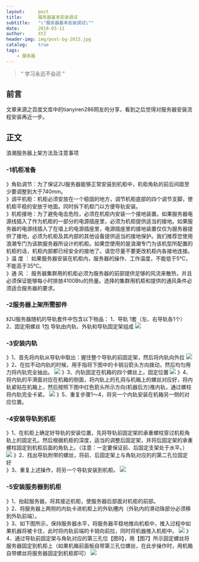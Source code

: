 ```yaml
---
layout:     post
title:      服务器基本安装调试
subtitle:   "\"服务器基本安装调试\""
date:       2018-03-11
author:     XYZ
header-img: img/post-bg-2015.jpg
catalog:    true
tags:
    - 服务器
---
```


> “ 学习永远不会迟 ”

## 前言
文章来源之百度文库中的tianyiren286网友的分享，看到之后觉得对服务器安装流程安装再近一步。



## 正文
浪潮服务器上架方法及注意事项

### -1机柜准备
》角轨调节：为了保证2U服务器能够正常安装到机柜中，机柜角轨的前后间距至少要调整到大于740mm。<br>
》调平机柜：机柜必须安放在一个稳固的地方，调节机柜底部的四个调节支脚，使机柜平稳的安放于地面。同时拆下机柜门以方便导轨安装。<br>
》机柜接地：为了避免电击危险，必须在机柜内安装一个接地装置。如果服务器电源线插入了作为机柜的一部分的电源插座里，必须为机柜提供适当的接地。如果服务器的电源线插入了在墙上的电源插座里，电源插座里的接地装置仅仅为服务器提供了接地，必须为机柜及其内部的其他设备提供适当的接地保护。我们推荐您使用浪潮专门为该款服务器所设计的机柜。如果您使用的是浪潮专门为该机型所配置的机柜的话，机柜内部都已经安全的接地了。请您尽量不要更改机柜内各接地连接。<br>
》温 度 ： 如果服务器安装在机柜内，服务器的操作、工作温度，不能低于5℃，不能高于35℃。<br>
》通 风 ： 服务器集群用的机柜必须为服务器的前部提供足够的风流来散热，并且必须保证能够每小时排放4100Btu的热量。选择的集群用机柜和提供的通风条件必须适合服务器的要求。<br>

### -2服务器上架所需部件
》2U服务器随机的导轨套件中包含以下物品：
1、导轨 1套（左、右导轨各1个）
2、固定用螺丝  1包
导轨由内轨、外轨和导轨固定架组成
 ![](https://s1.ax1x.com/2018/03/12/9fUZp8.png)

### -3安装内轨
》1、首先将内轨从导轨中取出：握住整个导轨的前固定架，然后将内轨向外拉
 ![](https://s1.ax1x.com/2018/03/12/9fUkkt.png)
》2、在拉不动内轨的时候，用手指将下图中的卡销沿箭头方向拨动，然后均匀用力将内轨完全抽出。
 ![](https://s1.ax1x.com/2018/03/12/9fUAtP.png)
》3、内轨固定在机箱的四个螺丝上，固定位置
 ![](https://s1.ax1x.com/2018/03/12/9fUiTI.png)
》4、将内轨的平滑面对应在机箱的侧面，将内轨上的孔洞与机箱上的螺丝对应好，将内轨紧贴在机箱上，然后按照下图中红色箭头所示方向(机器后方)推内轨，通过螺柱将内轨完全卡紧。
 ![](https://s1.ax1x.com/2018/03/12/9fUEff.png)
》5、重复步骤1～4，将另一个内轨安装在机箱另一侧的对应位置。




### -4安装导轨到机柜
》1、在机柜上确定好导轨的安装位置，先将导轨前固定架的承重螺柱穿过机柜角轨上的固定孔。然后根据机柜的深度，适当的调整后固定架，并将后固定架的承重螺柱固定到机柜后面的角轨上。（注意：一定要保证前、后固定支架处于水平。）
 ![](https://s1.ax1x.com/2018/03/12/9fUe1S.png)
》2、找出导轨附带的螺丝，将前、后固定架上与角轨对应的的第二孔位固定好<br>
》3、重复上述操作，将另一个导轨安装到机柜。
 ![](https://s1.ax1x.com/2018/03/12/9fUnXQ.png)

### -5安装服务器到机柜
》1、抬起服务器，将其接近机柜，使服务器后部面对机柜的前部。<br>
》2、将服务器上两侧的内轨卡进机柜上的外轨槽内（外轨内的滑动珠部分必须移到外轨前端）。<br>
》3、如下图所示，保持服务器水平，将服务器平稳地推向机柜中，推入过程中如果机器将被卡住，此时将内轨前端的卡销向前拉，同时将机器推入机柜中。
 ![](https://s1.ax1x.com/2018/03/12/9fUm6g.png)
》4、通过导轨前固定架与角轨对应的第三孔位【图9】，用【图7】所示固定螺丝将服务器固定到机柜上（如果机箱前面板自带第三孔位螺丝，在此步操作时，用机箱自带螺丝将服务器固定到机柜即可）
 ![](https://s1.ax1x.com/2018/03/12/9fUKmj.png)

